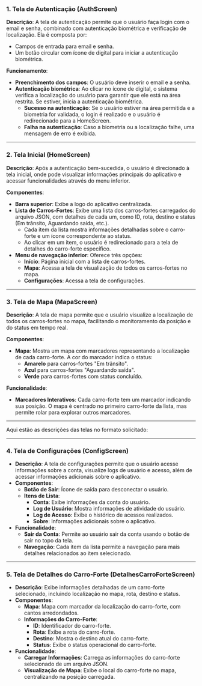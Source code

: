 ### 1. Tela de Autenticação (AuthScreen)

**Descrição**:
A tela de autenticação permite que o usuário faça login com o email e senha, combinado com autenticação biométrica e verificação de localização. Ela é composta por:
- Campos de entrada para email e senha.
- Um botão circular com ícone de digital para iniciar a autenticação biométrica.

**Funcionamento**:
- **Preenchimento dos campos**: O usuário deve inserir o email e a senha.
- **Autenticação biométrica**: Ao clicar no ícone de digital, o sistema verifica a localização do usuário para garantir que ele está na área restrita. Se estiver, inicia a autenticação biométrica.
    - **Sucesso na autenticação**: Se o usuário estiver na área permitida e a biometria for validada, o login é realizado e o usuário é redirecionado para a HomeScreen.
    - **Falha na autenticação**: Caso a biometria ou a localização falhe, uma mensagem de erro é exibida.

---

### 2. Tela Inicial (HomeScreen)

**Descrição**:
Após a autenticação bem-sucedida, o usuário é direcionado à tela inicial, onde pode visualizar informações principais do aplicativo e acessar funcionalidades através do menu inferior.

**Componentes**:
- **Barra superior**: Exibe a logo do aplicativo centralizada.
- **Lista de Carros-Fortes**: Exibe uma lista dos carros-fortes carregados do arquivo JSON, com detalhes de cada um, como ID, rota, destino e status (Em trânsito, Aguardando saída, etc.).
    - Cada item da lista mostra informações detalhadas sobre o carro-forte e um ícone correspondente ao status.
    - Ao clicar em um item, o usuário é redirecionado para a tela de detalhes do carro-forte específico.
- **Menu de navegação inferior**: Oferece três opções:
    - **Início**: Página inicial com a lista de carros-fortes.
    - **Mapa**: Acessa a tela de visualização de todos os carros-fortes no mapa.
    - **Configurações**: Acessa a tela de configurações.

---

### 3. Tela de Mapa (MapaScreen)

**Descrição**:
A tela de mapa permite que o usuário visualize a localização de todos os carros-fortes no mapa, facilitando o monitoramento da posição e do status em tempo real.

**Componentes**:
- **Mapa**: Mostra um mapa com marcadores representando a localização de cada carro-forte. A cor do marcador indica o status:
    - **Amarelo** para carros-fortes "Em trânsito".
    - **Azul** para carros-fortes "Aguardando saída".
    - **Verde** para carros-fortes com status concluído.

**Funcionalidade**:
- **Marcadores Interativos**: Cada carro-forte tem um marcador indicando sua posição. O mapa é centrado no primeiro carro-forte da lista, mas permite rolar para explorar outros marcadores.

---

Aqui estão as descrições das telas no formato solicitado:

---

### 4. Tela de Configurações (ConfigScreen)

- **Descrição**: A tela de configurações permite que o usuário acesse informações sobre a conta, visualize logs de usuário e acesso, além de acessar informações adicionais sobre o aplicativo.
- **Componentes**:
    - **Botão de Sair**: Ícone de saída para desconectar o usuário.
    - **Itens de Lista**:
        - **Conta**: Exibe informações da conta do usuário.
        - **Log de Usuário**: Mostra informações de atividade do usuário.
        - **Log de Acesso**: Exibe o histórico de acessos realizados.
        - **Sobre**: Informações adicionais sobre o aplicativo.
- **Funcionalidade**:
    - **Sair da Conta**: Permite ao usuário sair da conta usando o botão de sair no topo da tela.
    - **Navegação**: Cada item da lista permite a navegação para mais detalhes relacionados ao item selecionado.

---

### 5. Tela de Detalhes do Carro-Forte (DetalhesCarroForteScreen)

- **Descrição**: Exibe informações detalhadas de um carro-forte selecionado, incluindo localização no mapa, rota, destino e status.
- **Componentes**:
    - **Mapa**: Mapa com marcador da localização do carro-forte, com cantos arredondados.
    - **Informações do Carro-Forte**:
        - **ID**: Identificador do carro-forte.
        - **Rota**: Exibe a rota do carro-forte.
        - **Destino**: Mostra o destino atual do carro-forte.
        - **Status**: Exibe o status operacional do carro-forte.
- **Funcionalidade**:
    - **Carregar Informações**: Carrega as informações do carro-forte selecionado de um arquivo JSON.
    - **Visualização de Mapa**: Exibe o local do carro-forte no mapa, centralizando na posição carregada.